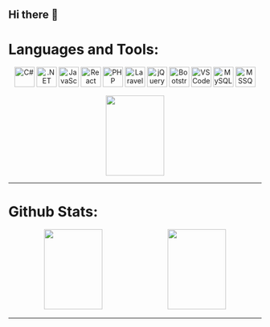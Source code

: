 ## Hi there 👋

# Languages and Tools:
<p align="center">
    <img src="https://cdn.jsdelivr.net/gh/devicons/devicon/icons/csharp/csharp-original.svg" alt="C#" width="40" height="40"/>
    <img src="https://cdn.jsdelivr.net/gh/devicons/devicon/icons/dotnetcore/dotnetcore-original.svg" alt=".NET" width="40" height="40"/>
  <img src="https://cdn.jsdelivr.net/gh/devicons/devicon/icons/javascript/javascript-original.svg" alt="JavaScript" width="40" height="40"/>
  <img src="https://cdn.jsdelivr.net/gh/devicons/devicon/icons/react/react-original.svg" alt="React" width="40" height="40"/>
  <img src="https://cdn.jsdelivr.net/gh/devicons/devicon/icons/php/php-original.svg" alt="PHP" width="40" height="40"/>
  <img src="https://upload.wikimedia.org/wikipedia/commons/9/9a/Laravel.svg" alt="Laravel" width="40" height="40"/>
    <img src="https://cdn.jsdelivr.net/gh/devicons/devicon/icons/jquery/jquery-original.svg" alt="jQuery" width="40" height="40"/>
    <img src="https://cdn.jsdelivr.net/gh/devicons/devicon/icons/bootstrap/bootstrap-original.svg" alt="Bootstrap" width="40" height="40"/>
  <img src="https://cdn.jsdelivr.net/gh/devicons/devicon/icons/vscode/vscode-original.svg" alt="VS Code" width="40" height="40"/>
  <img src="https://cdn.jsdelivr.net/gh/devicons/devicon/icons/mysql/mysql-original.svg" alt="MySQL" width="40" height="40"/>
    <img src="https://cdn.jsdelivr.net/gh/devicons/devicon/icons/microsoftsqlserver/microsoftsqlserver-plain.svg" alt="MSSQL" width="40" height="40"/>
</p>

<p align="center" margin-top="10">
  <img height="160px" width="48%" src="https://github-readme-stats.vercel.app/api/top-langs/?username=KyawZin-boop&layout=compact&theme=radical">
</p>

---
# Github Stats:
<p align="center">
  <img height="160px" width="48%" src ="https://github-readme-stats.vercel.app/api?username=KyawZin-boop&theme=radical&show_icons=true&hide_border=true&count_private=true">
  <img height="160px" width="48%" src ="https://github-readme-streak-stats.herokuapp.com/?user=KyawZin-boop&theme=radical&hide_border=true">
</p>

---

